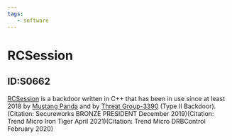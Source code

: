 ```yaml
---
tags:
   - software
---
```

# RCSession
## ID:S0662
[RCSession](software/S0662) is a backdoor written in C++ that has been in use since at least 2018 by [Mustang Panda](groups/G0129) and by [Threat Group-3390](groups/G0027) (Type II Backdoor).(Citation: Secureworks BRONZE PRESIDENT December 2019)(Citation: Trend Micro Iron Tiger April 2021)(Citation: Trend Micro DRBControl February 2020)
